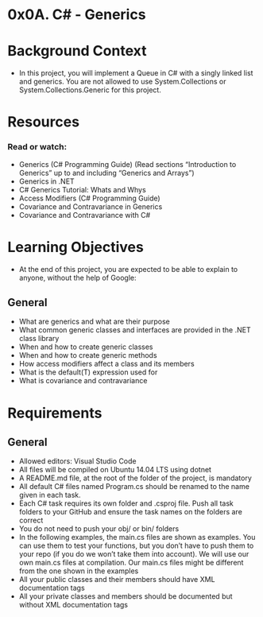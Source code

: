 # 0x0A. C# - Generics

# Background Context
* In this project, you will implement a Queue in C# with a singly linked list and generics. You are not allowed to use System.Collections or System.Collections.Generic for this project.

# Resources
### Read or watch:

* Generics (C# Programming Guide) (Read sections “Introduction to Generics” up to and including “Generics and Arrays”)
* Generics in .NET
* C# Generics Tutorial: Whats and Whys
* Access Modifiers (C# Programming Guide)
* Covariance and Contravariance in Generics
* Covariance and Contravariance with C#
# Learning Objectives
* At the end of this project, you are expected to be able to explain to anyone, without the help of Google:

## General
* What are generics and what are their purpose
* What common generic classes and interfaces are provided in the .NET class library
* When and how to create generic classes
* When and how to create generic methods
* How access modifiers affect a class and its members
* What is the default(T) expression used for
* What is covariance and contravariance
# Requirements
## General
* Allowed editors: Visual Studio Code
* All files will be compiled on Ubuntu 14.04 LTS using dotnet
* A README.md file, at the root of the folder of the project, is mandatory
* All default C# files named Program.cs should be renamed to the name given in each task.
* Each C# task requires its own folder and .csproj file. Push all task folders to your GitHub and ensure the task names on the folders are correct
* You do not need to push your obj/ or bin/ folders
* In the following examples, the main.cs files are shown as examples. You can use them to test your functions, but you don’t have to push them to your repo (if you do we won’t take them into account). We will use our own main.cs files at compilation. Our main.cs files might be different from the one shown in the examples
* All your public classes and their members should have XML documentation tags
* All your private classes and members should be documented but without XML documentation tags